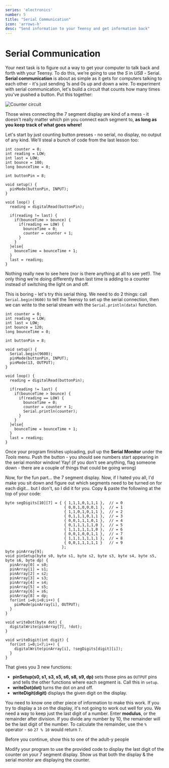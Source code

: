 ```yaml
---
series: 'electronics'
number: 5
title: "Serial Communication"
icon: 'arrows-h'
desc: "Send information to your Teensy and get information back"
---
```

# Serial Communication

Your next task is to figure out a way to get your computer to talk back and forth with your Teensy.  To do this, we're going to use the *S* in *USB* - Serial.  **Serial communication** is about as simple as it gets for computers talking to each other - it's just sending 1s and 0s up and down a wire.  To experiment with serial communication, let's build a circuit that counts how many times you've pushed a button.  Put this together:

![Counter circuit](/img/11-counter.png)

Those wires connecting the 7 segment display are kind of a mess - it doesn't really matter which pin you connect each segment to, **as long as you keep track of what goes where!**

Let's start by just counting button presses - no serial, no display, no output of any kind.  We'll steal a bunch of code from the last lesson too:

~~~~
int counter = 0;
int reading = LOW;
int last = LOW;
int bounce = 100;
long bounceTime = 0;

int buttonPin = 8;

void setup() {
  pinMode(buttonPin, INPUT);
}

void loop() {
  reading = digitalRead(buttonPin);

  if(reading != last) {
    if(bounceTime > bounce) {
      if(reading == LOW) {
        bounceTime = 0;
        counter = counter + 1;
      }
    }
  }else{
    bounceTime = bounceTime + 1;
  }
  last = reading;
}
~~~~

Nothing really new to see here (nor is there anything at all to see yet!).  The only thing we're doing differently than last time is adding to a counter instead of switching the light on and off.  

This is boring - let's try this serial thing.  We need to do 2 things: call `Serial.begin(9600)` to tell the Teensy to set up the serial connection,  then we can write to the serial stream with the `Serial.println(data)` function.  

~~~~
int counter = 0;
int reading = LOW;
int last = LOW;
int bounce = 120;
long bounceTime = 0;

int buttonPin = 8;

void setup() {
  Serial.begin(9600);
  pinMode(buttonPin, INPUT);
  pinMode(13, OUTPUT);
}

void loop() {
  reading = digitalRead(buttonPin);

  if(reading != last) {
    if(bounceTime > bounce) {
      if(reading == LOW) {
        bounceTime = 0;
        counter = counter + 1;
        Serial.println(counter);
      }
    }
  }else{
    bounceTime = bounceTime + 1;
  }
  last = reading;
}
~~~~

Once your program finishes uploading, pull up the **Serial Monitor** under the *Tools* menu.  Push the button - you should see numbers start appearing in the serial monitor window!  Yay!  (if you don't see anything, flag someone down - there are a couple of things that could be going wrong)

Now, for the fun part... the 7 segment display.  Now, if I hated you all, I'd make you sit down and figure out which segments need to be turned on for each digit... but I don't, so I did it for you.  Copy & paste the following at the top of your code:

~~~~
byte segDigits[10][7] = { { 1,1,1,0,1,1,1 },  // = 0
                          { 0,0,1,0,0,0,1 },  // = 1
                          { 1,1,0,1,0,1,1 },  // = 2
                          { 0,1,1,1,0,1,1 },  // = 3
                          { 0,0,1,1,1,0,1 },  // = 4
                          { 0,1,1,1,1,1,0 },  // = 5
                          { 1,1,1,1,1,1,0 },  // = 6
                          { 0,0,1,0,0,1,1 },  // = 7
                          { 1,1,1,1,1,1,1 },  // = 8
                          { 0,0,1,1,1,1,1 }   // = 9
                         };
byte pinArray[9];
void pinSetup(byte s0, byte s1, byte s2, byte s3, byte s4, byte s5, byte s6, byte dp) {
  pinArray[0] = s0;
  pinArray[1] = s1;
  pinArray[2] = s2;
  pinArray[3] = s3;
  pinArray[4] = s4;
  pinArray[5] = s5;
  pinArray[6] = s6;
  pinArray[8] = dp;
  for(int i=0;i<8;i++) {
    pinMode(pinArray[i], OUTPUT);
  }
}

void writeDot(byte dot) {
  digitalWrite(pinArray[7], !dot);
}

void writeDigit(int digit) {
  for(int i=0;i<7;i++) {
    digitalWrite(pinArray[i], !segDigits[digit][i]);
  }
}
~~~~

That gives you 3 new functions:

- **pinSetup(s0, s1, s3, s5, s6, s8, s9, dp)** sets those pins as `OUTPUT` pins and tells the other functions where each segment is.  Call this in `setup`.
- **writeDot(dot)** turns the dot on and off.
- **writeDigit(digit)** displays the given digit on the display.

You need to know one other piece of information to make this work.  If you try to display a `10` on the display, it's not going to work out well for you.  We need a way to keep just the last digit of a number.  Enter **modulus**, or the remainder after division.  If you divide any number by 10, the remainder will be the last digit of the number.  To calculate the remainder, use the `%` operator - so `27 % 10` would return `7`.

<div class="panel panel-primary">
<div class="panel-heading">Before you continue, show this to one of the adult-y people</div>
  <div class="panel-body" markdown="1">

Modify your program to use the provided code to display the last digit of the counter on your 7 segment display.  Show us that both the display & the serial monitor are displaying the counter.

</div>
</div>
